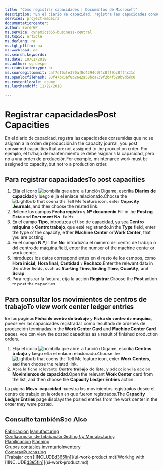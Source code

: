 ```yaml
---
title: "Cómo registrar capacidades | Documentos de Microsoft"
description: "En el diario de capacidad, registra las capacidades consumidas que no se asignan a la orden de producción. Por ejemplo, el trabajo de mantenimiento se debe asignar a la capacidad, pero no a una orden de producción."
services: project-madeira
documentationcenter: 
author: SorenGP
ms.service: dynamics365-business-central
ms.topic: article
ms.devlang: na
ms.tgt_pltfrm: na
ms.workload: na
ms.search.keywords: 
ms.date: 10/01/2018
ms.author: sgroespe
ms.translationtype: HT
ms.sourcegitcommit: caf7cf5afe370af0c4294c794c0ff9bc8ff4c31c
ms.openlocfilehash: 80f47bc3af8b26e2a58bca739f2b4f629b9d5dc0
ms.contentlocale: es-mx
ms.lasthandoff: 11/22/2018

---
```

# <a name="post-capacities"></a><span data-ttu-id="8d89a-104">Registrar capacidades</span><span class="sxs-lookup"><span data-stu-id="8d89a-104">Post Capacities</span></span>
<span data-ttu-id="8d89a-105">En el diario de capacidad, registra las capacidades consumidas que no se asignan a la orden de producción.</span><span class="sxs-lookup"><span data-stu-id="8d89a-105">In the capacity journal, you post consumed capacities that are not assigned to the production order.</span></span> <span data-ttu-id="8d89a-106">Por ejemplo, el trabajo de mantenimiento se debe asignar a la capacidad, pero no a una orden de producción.</span><span class="sxs-lookup"><span data-stu-id="8d89a-106">For example, maintenance work must be assigned to capacity, but not to a production order.</span></span>  

## <a name="to-post-capacities"></a><span data-ttu-id="8d89a-107">Para registrar capacidades</span><span class="sxs-lookup"><span data-stu-id="8d89a-107">To post capacities</span></span>  
1.  <span data-ttu-id="8d89a-108">Elija el icono ![bombilla que abre la función Dígame](media/ui-search/search_small.png "Dígame que desea hacer"), escriba **Diarios de capacidad** y luego elija el enlace relacionado.</span><span class="sxs-lookup"><span data-stu-id="8d89a-108">Choose the ![Lightbulb that opens the Tell Me feature](media/ui-search/search_small.png "Tell me what you want to do") icon, enter **Capacity Journals**, and then choose the related link.</span></span>  
2.  <span data-ttu-id="8d89a-109">Rellene los campos **Fecha registro** y **Nº documento**.</span><span class="sxs-lookup"><span data-stu-id="8d89a-109">Fill in the **Posting Date** and **Document No.** fields.</span></span>  
3.  <span data-ttu-id="8d89a-110">En el campo **Tipo**, introduzca el tipo de capacidad, ya sea **Centro máquina** o **Centro trabajo**, que esté registrando.</span><span class="sxs-lookup"><span data-stu-id="8d89a-110">In the **Type** field, enter the type of the capacity, either **Machine Center** or **Work Center**, that you are posting.</span></span>  
4.  <span data-ttu-id="8d89a-111">En el campo **N.º**,</span><span class="sxs-lookup"><span data-stu-id="8d89a-111">In the **No.**</span></span> <span data-ttu-id="8d89a-112">introduzca el número del centro de trabajo o del centro de máquina.</span><span class="sxs-lookup"><span data-stu-id="8d89a-112">field, enter the number of the machine center or work center.</span></span>  
5.  <span data-ttu-id="8d89a-113">Introduzca los datos correspondientes en el resto de los campos, como **Hora inicial**, **Hora final**, **Cantidad** y **Rechazo**.</span><span class="sxs-lookup"><span data-stu-id="8d89a-113">Enter the relevant data in the other fields, such as **Starting Time**, **Ending Time**, **Quantity**, and **Scrap**.</span></span>  
6.  <span data-ttu-id="8d89a-114">Para registrar la factura, elija la acción **Registrar**.</span><span class="sxs-lookup"><span data-stu-id="8d89a-114">Choose the **Post** action to post the capacities.</span></span>  

## <a name="to-view-work-center-ledger-entries"></a><span data-ttu-id="8d89a-115">Para consultar los movimientos de centros de trabajo</span><span class="sxs-lookup"><span data-stu-id="8d89a-115">To view work center ledger entries</span></span>  
<span data-ttu-id="8d89a-116">En las páginas **Ficha de centro de trabajo** y **Ficha de centro de máquina**, puede ver las capacidades registradas como resultado de órdenes de producción terminadas.</span><span class="sxs-lookup"><span data-stu-id="8d89a-116">In the **Work Center Card** and **Machine Center Card** pages, you can view the posted capacities as a result of finished production orders.</span></span>    
1.  <span data-ttu-id="8d89a-117">Elija el icono ![bombilla que abre la función Dígame](media/ui-search/search_small.png "Dígame que desea hacer"), escriba **Centros trabajo** y luego elija el enlace relacionado.</span><span class="sxs-lookup"><span data-stu-id="8d89a-117">Choose the ![Lightbulb that opens the Tell Me feature](media/ui-search/search_small.png "Tell me what you want to do") icon, enter **Work Centers**, and then choose the related link.</span></span>  
2.  <span data-ttu-id="8d89a-118">Abra la ficha relevante **Centro trabajo** de lista, y seleccione la acción **Movimientos de capacidad**.</span><span class="sxs-lookup"><span data-stu-id="8d89a-118">Open the relevant **Work Center** card from the list, and then choose the **Capacity Ledger Entries** action.</span></span>  

<span data-ttu-id="8d89a-119">La página **Movs. capacidad** muestra los movimientos registrados desde el centro de trabajo en la orden en que fueron registrados.</span><span class="sxs-lookup"><span data-stu-id="8d89a-119">The **Capacity Ledger Entries** page displays the posted entries from the work center in the order they were posted.</span></span>   

## <a name="see-also"></a><span data-ttu-id="8d89a-120">Consulte también</span><span class="sxs-lookup"><span data-stu-id="8d89a-120">See Also</span></span>  
<span data-ttu-id="8d89a-121">[Fabricación](production-manage-manufacturing.md)  </span><span class="sxs-lookup"><span data-stu-id="8d89a-121">[Manufacturing](production-manage-manufacturing.md)  </span></span>  
[<span data-ttu-id="8d89a-122">Configuración de fabricación</span><span class="sxs-lookup"><span data-stu-id="8d89a-122">Setting Up Manufacturing</span></span>](production-configure-production-processes.md)  
<span data-ttu-id="8d89a-123">[Planificación](production-planning.md)    </span><span class="sxs-lookup"><span data-stu-id="8d89a-123">[Planning](production-planning.md)    </span></span>  
[<span data-ttu-id="8d89a-124">Grupos contables inventario</span><span class="sxs-lookup"><span data-stu-id="8d89a-124">Inventory</span></span>](inventory-manage-inventory.md)  
[<span data-ttu-id="8d89a-125">Compras</span><span class="sxs-lookup"><span data-stu-id="8d89a-125">Purchasing</span></span>](purchasing-manage-purchasing.md)  
<span data-ttu-id="8d89a-126">[Trabajar con [!INCLUDE[d365fin](includes/d365fin_md.md)]](ui-work-product.md)</span><span class="sxs-lookup"><span data-stu-id="8d89a-126">[Working with [!INCLUDE[d365fin](includes/d365fin_md.md)]](ui-work-product.md)</span></span>

